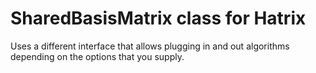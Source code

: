 # SharedBasisMatrix class for Hatrix

Uses a different interface that allows plugging in and out
algorithms depending on the options that you supply.
